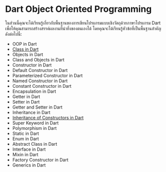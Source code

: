 # Dart Object Oriented Programming
ในส่วนนี้คุณจะได้เรียนรู้เกี่ยวกับพื้นฐานของการเขียนโปรแกรมแบบเชิงวัตถุด้วยภาษาโปรแกรม Dart เพื่อให้คุณสามารถสร้างสรรค์ผลงานที่น่าทึ่งของตนเองได้ โดยคุณจะได้เรียนรู้หัวข้อที่เป็นพื้นฐานสำคัญดังต่อไปนี้:
- OOP in Dart
- [Class in Dart](https://github.com/soonklang/dart-tutorial/blob/main/6.%20OOP%20In%20Dart/Class%20in%20Dart.md)
- Objects in Dart
- Class and Objects in Dart
- Constructor in Dart
- Default Constructor in Dart
- Parameterized Constructor in Dart
- Named Constructor in Dart
- Constant Constructor in Dart
- Encapsulation in Dart
- Getter in Dart
- Setter in Dart
- Getter and Setter in Dart
- Inheritance in Dart
- [Inheritance of Constructors in Dart](https://github.com/soonklang/dart-tutorial/blob/main/6.%20OOP%20In%20Dart/Inheritance%20Of%20Constructor%20in%20Dart.md)
- Super Keyword in Dart
- Polymorphism in Dart
- Static in Dart
- Enum in Dart
- Abstract Class in Dart
- Interface in Dart
- Mixin in Dart
- Factory Constructor in Dart
- Generics in Dart
